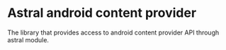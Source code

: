 # Astral android content provider

The library that provides access to android content provider API through astral module.
